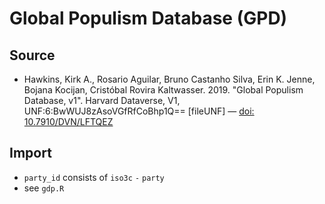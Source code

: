 # Global Populism Database (GPD)

## Source

+ Hawkins, Kirk A., Rosario Aguilar, Bruno Castanho Silva, Erin K. Jenne, Bojana Kocijan, Cristóbal Rovira Kaltwasser. 2019. "Global Populism Database, v1". Harvard Dataverse, V1, UNF:6:BwWUJ8zAsoVGfRfCoBhp1Q== [fileUNF] — [doi: 10.7910/DVN/LFTQEZ](https://doi.org/10.7910/DVN/LFTQEZ)

## Import

+ `party_id` consists of `iso3c` `-` `party`
+ see `gdp.R`
